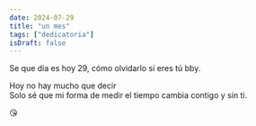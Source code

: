 ```yaml
---
date: 2024-07-29
title: "un mes"
tags: ["dedicatoria"]
isDraft: false
---
```


Se que día es hoy 29, cómo olvidarlo si eres tú bby.  

Hoy no hay mucho que decir  
Solo sé que mi forma de medir el tiempo cambia contigo y sin ti.  

😘
